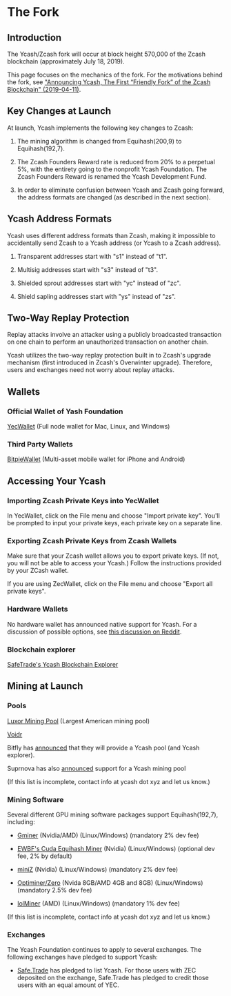 # The Fork

## Introduction

The Ycash/Zcash fork will occur at block height 570,000 of the Zcash blockchain (approximately July 18, 2019).

This page focuses on the mechanics of the fork. For the motivations behind the fork, see ["Announcing Ycash, The First “Friendly Fork” of the Zcash Blockchain" (2019-04-11)](https://medium.com/@YcashFoundation/announcing-ycash-the-first-friendly-fork-of-the-zcash-blockchain-ac386ed6368c).

## Key Changes at Launch

At launch, Ycash implements the following key changes to Zcash:

1. The mining algorithm is changed from Equihash(200,9) to Equihash(192,7).

2. The Zcash Founders Reward rate is reduced from 20% to a perpetual 5%, with
the entirety going to the nonprofit Ycash Foundation. The Zcash Founders Reward
is renamed the Ycash Development Fund.

3. In order to eliminate confusion between Ycash and Zcash going forward, the
address formats are changed (as described in the next section).

## Ycash Address Formats

Ycash uses different address formats than Zcash, making it impossible to
accidentally send Zcash to a Ycash address (or Ycash to a Zcash address).

1. Transparent addresses start with "s1" instead of "t1".

2. Multisig addresses start with "s3" instead of "t3".

3. Shielded sprout addresses start with "yc" instead of "zc".

4. Shield sapling addresses start with "ys" instead of "zs".

## Two-Way Replay Protection

Replay attacks involve an attacker using a publicly broadcasted  transaction
on one chain to perform an unauthorized transaction on another chain.

Ycash utilizes the two-way replay protection built in to Zcash's upgrade
mechanism (first introduced in Zcash's Overwinter upgrade). Therefore, users
and exchanges need not worry about replay attacks.

## Wallets

### Official Wallet of Yash Foundation

[YecWallet](/download) (Full node wallet for Mac, Linux, and Windows)

### Third Party Wallets

[BitpieWallet](https://bitpie.com/) (Multi-asset mobile wallet for iPhone
and Android)

## Accessing Your Ycash

### Importing Zcash Private Keys into YecWallet

In YecWallet, click on the File menu and choose "Import private key". You'll be
prompted to input your private keys, each private key on a separate line.

### Exporting Zcash Private Keys from Zcash Wallets

Make sure that your Zcash wallet allows you to export private keys. (If not, you
will not be able to access your Ycash.) Follow the instructions provided by
your ZCash wallet.

If you are using ZecWallet, click on the File menu and choose "Export all private
keys".

### Hardware Wallets

No hardware wallet has announced native support for Ycash. For a discussion of
possible options, see [this discussion on Reddit](https://www.reddit.com/r/zec/comments/bdhzbn/how_to_get_zcash_friendly_fork_ycash_on_a_trezor/?utm_source=share&utm_medium=web2x).

### Blockchain explorer

[SafeTrade's Ycash Blockchain Explorer](https://yec.safe.trade)


## Mining at Launch

### Pools

[Luxor Mining Pool](https://mining.luxor.tech/) (Largest American mining pool)

[Voidr](https://ycash.voidr.net)

Bitfly has [announced](https://twitter.com/etherchain_org/status/1118458199575879680) that they will provide a Ycash pool (and Ycash explorer).

Suprnova has also [announced](https://forum.zcashcommunity.com/t/announcing-ycash-the-first-friendly-fork-of-the-zcash-blockchain/33162/41) support for a Ycash mining pool

(If this list is incomplete, contact info at ycash dot xyz and let us know.)

### Mining Software

Several different GPU mining software packages support Equihash(192,7), including:

* [Gminer](https://bitcointalk.org/index.php?topic=5034735.0) (Nvidia/AMD) (Linux/Windows) (mandatory 2% dev fee)

* [EWBF's Cuda Equihash Miner](https://bitcointalk.org/index.php?topic=4466962.0) (Nvidia) (Linux/Windows) (optional dev fee, 2% by default)

* [miniZ](https://miniz.ch/) (Nvidia) (Linux/Windows) (mandatory 2% dev fee)

* [Optiminer/Zero](https://bitcointalk.org/index.php?topic=1896901.0) (Nvida 8GB/AMD 4GB and 8GB) (Linux/Windows) (mandatory 2.5% dev fee)

* [lolMiner](https://bitcointalk.org/index.php?topic=4724735.0) (AMD) (Linux/Windows) (mandatory 1% dev fee)

(If this list is incomplete, contact info at ycash dot xyz and let us know.)

### Exchanges

The Ycash Foundation continues to apply to several exchanges. The following exchanges have pledged to support Ycash:

* [Safe.Trade](https://www.safe.trade) has pledged to list Ycash. For those users with ZEC deposited on the exchange, Safe.Trade has pledged to credit those users with an equal amount of YEC.

